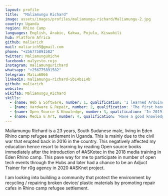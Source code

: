 ```yaml
---
layout: profile
title:  "Maliamungu Richard"
image: assets/images/profiles/maliamungu-richard/Maliamungu-2.jpg
country: Uganda
region: Rhino Camp
languages: English, Arabic, Kakwa, Pojulu, Kiswahili
hub: Platform Africa
github: maliarich
mail: maliarich5@gmail.com
phone: "+256775891582"
twitter: MaliamunguRich4
facebook: malyesto.rojo
instagram: maliamungurichard
whatsapp: "+256775891582"
telegram: Malia6066
linkedin: maliamungu-richard-5b14b114b
github: maliarich
website: 
wikifab: Maliamungu_Richard
skills:
  - {name: Web & Software, number: 1, qualification: 'I learned Arduino programming, software installation by myself and guidance from the #ASKnet team members and had an Open tech Introduction event in Cameroon in Dec, 2021. The participants had there first hands-on practice on software Installation and Arduino programming.'}
  - {name: Hardware & Repair, number: 2, qualification: 'The first hands-on repair cafe was conducted by r0g agency in partnership with Cten Uganda in Eden Rhino camp refugee settlement in 2018 where I had my first repair cafe experience. Later on, organized a community repair cafe event and fixed a good number of Electronics and mechanical devices. In the tech and repair skills for livelyhood project, I including a great team members, we trained 20 participants in basic mechanical and electronic repair. And set up a community repair space'}
  - {name: Open Source & Knowledge, number: 3, qualification: 'In 2019 media event in organized by Youth empowerment foundation in adjumany, I had my first experience in git hub repo + issues creation by Timm Wille. Later on helped some #ASKnet teams to create profiles up-to-date.'}
  - {name: Media & Art, number: 4, qualification: 'Have a good knowledge on GIMP, Audacity and kdenlive, using to create contents with my fellow team members.'}
---
```


Maliamungu Richard is a 23 years, South Sudanese male, living in Eden Rhino camp refugee settlement in Uganda. This is mainly due to the civil war that erupted back in 2016 in the country. This negatively affected my education hence resort to learning by reading Open source books immediately after the introduction of #ASKotec in the 2018 media training in Eden Rhino camp. This pave way for me to participate in number of open tech events through the Hubs and later had a chance to be an Adjuct Trainer for r0g agency in 2020 #ASKnet project.

I am looking into building a community that protect the environment by recycling / repairing broken device/ plastic materials by promoting repair cafes in Rhino camp refugee settlement.
